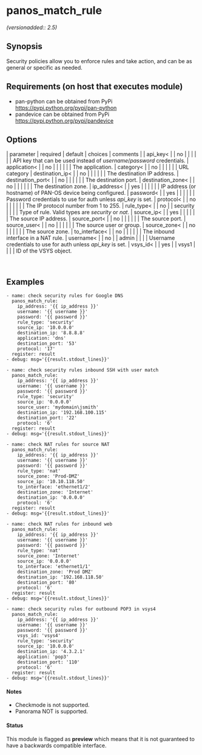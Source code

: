 # panos_match_rule

_(versionadded:: 2.5)_


## Synopsis

Security policies allow you to enforce rules and take action, and can be as general or specific as needed.


## Requirements (on host that executes module)

- pan-python can be obtained from PyPi https://pypi.python.org/pypi/pan-python
- pandevice can be obtained from PyPi https://pypi.python.org/pypi/pandevice

## Options

| parameter | required | default | choices | comments |
| api_key<  |
| no |
|  |
|  |
| API key that can be used instead of <em>username</em>/<em>password</em> credentials. </td></tr>
| application<  |
| no |
|  |
|  |
| The application. </td></tr>
| category<  |
| no |
|  |
|  |
| URL category </td></tr>
| destination_ip<  |
| no |
|  |
|  |
| The destination IP address. </td></tr>
| destination_port<  |
| no |
|  |
|  |
| The destination port. </td></tr>
| destination_zone<  |
| no |
|  |
|  |
| The destination zone. </td></tr>
| ip_address<  |
| yes |
|  |
|  |
| IP address (or hostname) of PAN-OS device being configured. </td></tr>
| password<  |
| yes |
|  |
|  |
| Password credentials to use for auth unless <em>api_key</em> is set. </td></tr>
| protocol<  |
| no |
|  |
|  |
| The IP protocol number from 1 to 255. </td></tr>
| rule_type<  |
| no |
| security |
|  |
| Type of rule. Valid types are <em>security</em> or <em>nat</em>. </td></tr>
| source_ip<  |
| yes |
|  |
|  |
| The source IP address. </td></tr>
| source_port<  |
| no |
|  |
|  |
| The source port. </td></tr>
| source_user<  |
| no |
|  |
|  |
| The source user or group. </td></tr>
| source_zone<  |
| no |
|  |
|  |
| The source zone. </td></tr>
| to_interface<  |
| no |
|  |
|  |
| The inbound interface in a NAT rule. </td></tr>
| username<  |
| no |
| admin |
|  |
| Username credentials to use for auth unless <em>api_key</em> is set. </td></tr>
| vsys_id<  |
| yes |
| vsys1 |
|  |
| ID of the VSYS object. </td></tr>
</table>
</br>



## Examples

    - name: check security rules for Google DNS
      panos_match_rule:
        ip_address: '{{ ip_address }}'
        username: '{{ username }}'
        password: '{{ password }}'
        rule_type: 'security'
        source_ip: '10.0.0.0'
        destination_ip: '8.8.8.8'
        application: 'dns'
        destination_port: '53'
        protocol: '17'
      register: result
    - debug: msg='{{result.stdout_lines}}'
    
    - name: check security rules inbound SSH with user match
      panos_match_rule:
        ip_address: '{{ ip_address }}'
        username: '{{ username }}'
        password: '{{ password }}'
        rule_type: 'security'
        source_ip: '0.0.0.0'
        source_user: 'mydomain\jsmith'
        destination_ip: '192.168.100.115'
        destination_port: '22'
        protocol: '6'
      register: result
    - debug: msg='{{result.stdout_lines}}'
    
    - name: check NAT rules for source NAT
      panos_match_rule:
        ip_address: '{{ ip_address }}'
        username: '{{ username }}'
        password: '{{ password }}'
        rule_type: 'nat'
        source_zone: 'Prod-DMZ'
        source_ip: '10.10.118.50'
        to_interface: 'ethernet1/2'
        destination_zone: 'Internet'
        destination_ip: '0.0.0.0'
        protocol: '6'
      register: result
    - debug: msg='{{result.stdout_lines}}'
    
    - name: check NAT rules for inbound web
      panos_match_rule:
        ip_address: '{{ ip_address }}'
        username: '{{ username }}'
        password: '{{ password }}'
        rule_type: 'nat'
        source_zone: 'Internet'
        source_ip: '0.0.0.0'
        to_interface: 'ethernet1/1'
        destination_zone: 'Prod DMZ'
        destination_ip: '192.168.118.50'
        destination_port: '80'
        protocol: '6'
      register: result
    - debug: msg='{{result.stdout_lines}}'
    
    - name: check security rules for outbound POP3 in vsys4
      panos_match_rule:
        ip_address: '{{ ip_address }}'
        username: '{{ username }}'
        password: '{{ password }}'
        vsys_id: 'vsys4'
        rule_type: 'security'
        source_ip: '10.0.0.0'
        destination_ip: '4.3.2.1'
        application: 'pop3'
        destination_port: '110'
        protocol: '6'
      register: result
    - debug: msg='{{result.stdout_lines}}'
    

#### Notes

- Checkmode is not supported.
- Panorama NOT is supported.



#### Status

This module is flagged as **preview** which means that it is not guaranteed to have a backwards compatible interface.

